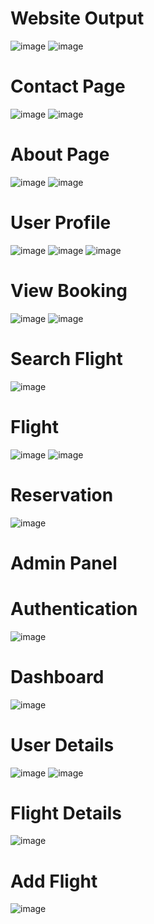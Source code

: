 <h1>Website Output</h1>

![image](https://github.com/user-attachments/assets/3ea7bc94-26c3-4187-b51f-e8fe8c290611)
![image](https://github.com/user-attachments/assets/18622be3-f819-49af-b043-1197ef143c03)

<h1>Contact Page</h1>

![image](https://github.com/user-attachments/assets/a45896f3-617f-4d60-8cf7-c6c795c41d02)
![image](https://github.com/user-attachments/assets/bf1375c6-e101-4370-b2c5-5913bf3ef9df)

<h1>About Page</h1>

![image](https://github.com/user-attachments/assets/baa399f8-3e27-4a12-9b35-c1aba7856457)
![image](https://github.com/user-attachments/assets/d76bd601-2875-4034-95e9-45c6d5db200e)

<h1>User Profile</h1>

![image](https://github.com/user-attachments/assets/82c9e0b0-ddbc-4e39-a63f-c802e8462f85)
![image](https://github.com/user-attachments/assets/26e7bca3-c5fe-4004-be95-14ba58b45dd8)
![image](https://github.com/user-attachments/assets/f7f2990b-b3c0-4742-91ba-1d0e189d75d3)

<h1>View Booking</h1>

![image](https://github.com/user-attachments/assets/a55e26b6-352a-4158-bd2a-2b16f588c2b3)
![image](https://github.com/user-attachments/assets/b9b14efb-e435-406b-a941-fc4dbc7b3967)

<h1>Search Flight</h1>

![image](https://github.com/user-attachments/assets/0c6995e1-1430-4646-bf70-7489dbd2ddb3)

<h1>Flight</h1>

![image](https://github.com/user-attachments/assets/a2998748-6574-4269-b880-15ef54ece3ee)
![image](https://github.com/user-attachments/assets/e9b9ae60-e47d-40e7-a56f-0bfc16ffcd5b)

<h1>Reservation</h1>

![image](https://github.com/user-attachments/assets/1b72475a-0756-4cfe-825e-1027cc39913d)

<h1>Admin Panel</h1>

<h1>Authentication</h1>

![image](https://github.com/user-attachments/assets/f2225d8a-4a85-4372-884f-e2ee10b60be2)

<h1>Dashboard</h1>

![image](https://github.com/user-attachments/assets/d28cf145-d741-4319-9ffe-9b74109ae06c)

<h1>User Details</h1>

![image](https://github.com/user-attachments/assets/14f5e60f-1b8b-41da-9aa0-743fb35c1a03)
![image](https://github.com/user-attachments/assets/602f45d8-d00a-4ea6-a076-3271678665c0)

<h1>Flight Details</h1>

![image](https://github.com/user-attachments/assets/e7e9fc90-1605-4dd4-ab0c-78ebbe348746)

<h1>Add Flight</h1>

![image](https://github.com/user-attachments/assets/b0d6d0e5-3a43-4155-8645-c45134b04dcb)




